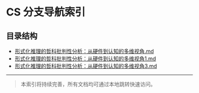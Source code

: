# CS 分支导航索引

## 目录结构

- [形式化推理的哲科批判性分析：从硬件到认知的多维视角.md](形式化推理的哲科批判性分析：从硬件到认知的多维视角.md)
- [形式化推理的哲科批判性分析：从硬件到认知的多维视角1.md](形式化推理的哲科批判性分析：从硬件到认知的多维视角1.md)
- [形式化推理的哲科批判性分析：从硬件到认知的多维视角3.md](形式化推理的哲科批判性分析：从硬件到认知的多维视角3.md)

---

> 本索引将持续完善，所有文档均可通过本地跳转快速访问。
